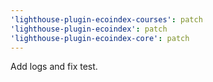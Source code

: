 ```yaml
---
'lighthouse-plugin-ecoindex-courses': patch
'lighthouse-plugin-ecoindex': patch
'lighthouse-plugin-ecoindex-core': patch
---
```


Add logs and fix test.
